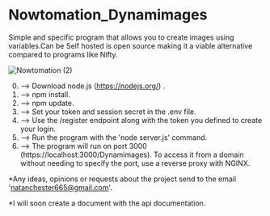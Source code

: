 # Nowtomation_Dynamimages
 Simple and specific program that allows you to create images using variables.Can be Self hosted is open source making it a viable alternative compared to programs like Nifty.
 
![Nowtomation (2)](https://github.com/user-attachments/assets/d5b5cc24-5b27-40cb-ab05-7d0b8b008db2)

0. --> Download node.js (https://nodejs.org/) .
1. --> npm install.
2. --> npm update.
3. --> Set your token and session secret in the .env file.
4. --> Use the /register endpoint along with the token you defined to create your login.
5. --> Run the program with the 'node server.js' command.
6. --> The program will run on port 3000 (https://localhost:3000/Dynamimages). To access it from a domain without needing to specify the port, use a reverse proxy with NGINX.

*Any ideas, opinions or requests about the project send to the email 'natanchester665@gmail.com'.

*I will soon create a document with the api documentation.
